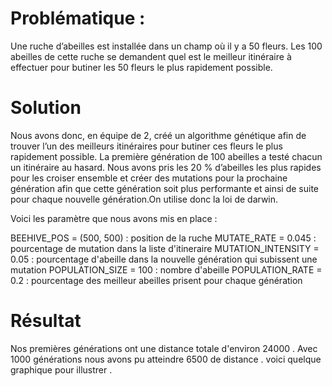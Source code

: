 # Problématique : 

Une ruche d’abeilles est installée dans un champ où il y a 50 fleurs. Les 100 abeilles de cette ruche se demandent quel est le meilleur itinéraire à effectuer pour butiner les 50 fleurs le plus rapidement possible.

# Solution

Nous avons donc, en équipe de 2, créé un algorithme génétique afin de trouver l’un des meilleurs itinéraires pour butiner ces fleurs le plus rapidement possible. La première génération de 100 abeilles a testé chacun un itinéraire au hasard. Nous avons pris les 20 % d’abeilles les plus rapides pour les croiser ensemble et créer des mutations pour la prochaine génération afin que cette génération soit plus performante et ainsi de suite pour chaque nouvelle génération.On utilise donc la loi de darwin. 

Voici les paramètre que nous avons mis en place :

BEEHIVE_POS = (500, 500)  : position de la ruche 
MUTATE_RATE = 0.045  : pourcentage de mutation dans la liste d'itineraire
MUTATION_INTENSITY = 0.05  : pourcentage d'abeille dans la nouvelle génération qui subissent une mutation
POPULATION_SIZE = 100  : nombre d'abeille
POPULATION_RATE = 0.2  : pourcentage des meilleur abeilles prisent pour chaque génération

# Résultat 

Nos premières générations ont une distance totale d'environ 24000 . Avec 1000 générations nous avons pu atteindre 6500 de distance . 
voici quelque graphique pour illustrer . 